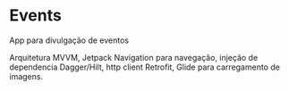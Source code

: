 # Events
App para divulgação de eventos

Arquitetura MVVM, Jetpack Navigation para navegação, injeção de dependencia Dagger/Hilt, http client Retrofit, Glide para carregamento de imagens.
